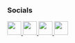 ### Socials  

<p align="left"> 
  <a href="https://discord.com/users/sultanov_o" target="_blank" rel="noreferrer"> 
    <picture> 
      <source media="(prefers-color-scheme: dark)" srcset="https://raw.githubusercontent.com/danielcranney/readme-generator/main/public/icons/socials/discord-dark.svg" /> 
      <source media="(prefers-color-scheme: light)" srcset="https://raw.githubusercontent.com/danielcranney/readme-generator/main/public/icons/socials/discord.svg" /> 
      <img src="https://raw.githubusercontent.com/danielcranney/readme-generator/main/public/icons/socials/discord.svg" width="32" height="32" /> 
    </picture> 
  </a> 

  <a href="https://www.github.com/Sultanov1" target="_blank" rel="noreferrer"> 
    <picture> 
      <source media="(prefers-color-scheme: dark)" srcset="https://raw.githubusercontent.com/danielcranney/readme-generator/main/public/icons/socials/github-dark.svg" /> 
      <source media="(prefers-color-scheme: light)" srcset="https://raw.githubusercontent.com/danielcranney/readme-generator/main/public/icons/socials/github.svg" /> 
      <img src="https://raw.githubusercontent.com/danielcranney/readme-generator/main/public/icons/socials/github.svg" width="32" height="32" /> 
    </picture> 
  </a> 

  <a href="https://www.linkedin.com/in/sultanov-oybek-34a942357" target="_blank" rel="noreferrer"> 
    <picture> 
      <source media="(prefers-color-scheme: dark)" srcset="https://raw.githubusercontent.com/danielcranney/readme-generator/main/public/icons/socials/linkedin-dark.svg" /> 
      <source media="(prefers-color-scheme: light)" srcset="https://raw.githubusercontent.com/danielcranney/readme-generator/main/public/icons/socials/linkedin.svg" /> 
      <img src="https://raw.githubusercontent.com/danielcranney/readme-generator/main/public/icons/socials/linkedin.svg" width="32" height="32" /> 
    </picture> 
  </a> 

  <a href="https://t.me/Sultanov099" target="_blank" rel="noreferrer"> 
    <picture> 
      <source media="(prefers-color-scheme: dark)" srcset="https://raw.githubusercontent.com/danielcranney/readme-generator/main/public/icons/socials/telegram.svg" /> 
      <source media="(prefers-color-scheme: light)" srcset="https://raw.githubusercontent.com/danielcranney/readme-generator/main/public/icons/socials/telegram.svg" /> 
      <img src="https://raw.githubusercontent.com/danielcranney/readme-generator/main/public/icons/socials/telegram.svg" width="32" height="32" /> 
    </picture> 
  </a> 
</p>
